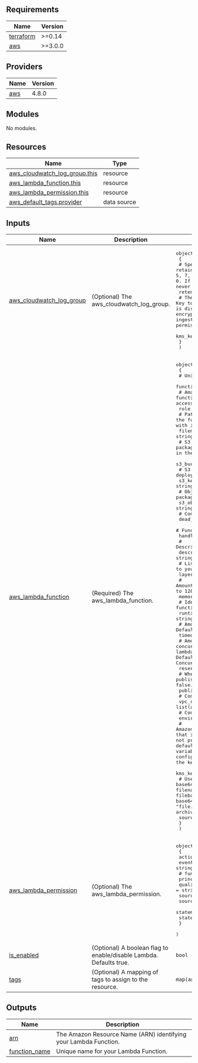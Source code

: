 <!-- BEGIN_TF_DOCS -->
## Requirements

| Name | Version |
|------|---------|
| <a name="requirement_terraform"></a> [terraform](#requirement\_terraform) | >=0.14 |
| <a name="requirement_aws"></a> [aws](#requirement\_aws) | >=3.0.0 |

## Providers

| Name | Version |
|------|---------|
| <a name="provider_aws"></a> [aws](#provider\_aws) | 4.8.0 |

## Modules

No modules.

## Resources

| Name | Type |
|------|------|
| [aws_cloudwatch_log_group.this](https://registry.terraform.io/providers/hashicorp/aws/latest/docs/resources/cloudwatch_log_group) | resource |
| [aws_lambda_function.this](https://registry.terraform.io/providers/hashicorp/aws/latest/docs/resources/lambda_function) | resource |
| [aws_lambda_permission.this](https://registry.terraform.io/providers/hashicorp/aws/latest/docs/resources/lambda_permission) | resource |
| [aws_default_tags.provider](https://registry.terraform.io/providers/hashicorp/aws/latest/docs/data-sources/default_tags) | data source |

## Inputs

| Name | Description | Type | Default | Required |
|------|-------------|------|---------|:--------:|
| <a name="input_aws_cloudwatch_log_group"></a> [aws\_cloudwatch\_log\_group](#input\_aws\_cloudwatch\_log\_group) | (Optional) The aws\_cloudwatch\_log\_group. | <pre>object(<br>    {<br>      # Specifies the number of days you want to retain log events in the specified log group. Possible values are: 1, 3, 5, 7, 14, 30, 60, 90, 120, 150, 180, 365, 400, 545, 731, 1827, 3653, and 0. If you select 0, the events in the log group are always retained and never expire.<br>      retention_in_days = number<br>      # The ARN of the KMS Key to use when encrypting log data. Please note, after the AWS KMS CMK is disassociated from the log group, AWS CloudWatch Logs stops encrypting newly ingested data for the log group. All previously ingested data remains encrypted, and AWS CloudWatch Logs requires permissions for the CMK whenever the encrypted data is requested.<br>      kms_key_id = string<br>    }<br>  )</pre> | <pre>{<br>  "kms_key_id": null,<br>  "retention_in_days": 7<br>}</pre> | no |
| <a name="input_aws_lambda_function"></a> [aws\_lambda\_function](#input\_aws\_lambda\_function) | (Required) The aws\_lambda\_function. | <pre>object(<br>    {<br>      # Unique name for your Lambda Function.<br>      function_name = string<br>      # Amazon Resource Name (ARN) of the function's execution role. The role provides the function's identity and access to AWS services and resources.<br>      role = string<br>      # Path to the function's deployment package within the local filesystem. Conflicts with image_uri, s3_bucket, s3_key, and s3_object_version.<br>      filename = string<br>      # S3 bucket location containing the function's deployment package. Conflicts with filename and image_uri. This bucket must reside in the same AWS region where you are creating the Lambda function.<br>      s3_bucket = string<br>      # S3 key of an object containing the function's deployment package. Conflicts with filename and image_uri.<br>      s3_key = string<br>      # Object version containing the function's deployment package. Conflicts with filename and image_uri.<br>      s3_object_version = string<br>      # Configuration block.<br>      dead_letter_config = list(any)<br>      # Function entrypoint in your code.<br>      handler = string<br>      # Description of what your Lambda Function does.<br>      description = string<br>      # List of Lambda Layer Version ARNs (maximum of 5) to attach to your Lambda Function. See Lambda Layers<br>      layers = list(any)<br>      # Amount of memory in MB your Lambda Function can use at runtime. Defaults to 128. See Limits<br>      memory_size = number<br>      # Identifier of the function's runtime. See Runtimes for valid values.<br>      runtime = string<br>      # Amount of time your Lambda Function has to run in seconds. Defaults to 3. See Limits.<br>      timeout = number<br>      # Amount of reserved concurrent executions for this lambda function. A value of 0 disables lambda from being triggered and -1 removes any concurrency limitations. Defaults to Unreserved Concurrency Limits -1. See Managing Concurrency<br>      reserved_concurrent_executions = string<br>      # Whether to publish creation/change as new Lambda Function Version. Defaults to false.<br>      publish = bool<br>      # Configuration block.<br>      vpc_config = list(any)<br>      # Configuration block.<br>      environment = map(any)<br>      # Amazon Resource Name (ARN) of the AWS Key Management Service (KMS) key that is used to encrypt environment variables. If this configuration is not provided when environment variables are in use, AWS Lambda uses a default service key. If this configuration is provided when environment variables are not in use, the AWS Lambda API does not save this configuration and Terraform will show a perpetual difference of adding the key. To fix the perpetual difference, remove this configuration.<br>      kms_key_arn = string<br>      # Used to trigger updates. Must be set to a base64-encoded SHA256 hash of the package file specified with either filename or s3_key. The usual way to set this is filebase64sha256("file.zip") (Terraform 0.11.12 and later) or base64sha256(file("file.zip")) (Terraform 0.11.11 and earlier), where "file.zip" is the local filename of the lambda function source archive.<br>      source_code_hash = string<br>    }<br>  )</pre> | n/a | yes |
| <a name="input_aws_lambda_permission"></a> [aws\_lambda\_permission](#input\_aws\_lambda\_permission) | (Optional) The aws\_lambda\_permission. | <pre>object(<br>    {<br>      action             = string<br>      event_source_token = string<br>      # function_name       = string<br>      principal           = string<br>      qualifier           = string<br>      source_account      = string<br>      source_arn          = string<br>      statement_id        = string<br>      statement_id_prefix = string<br>    }<br>  )</pre> | `null` | no |
| <a name="input_is_enabled"></a> [is\_enabled](#input\_is\_enabled) | (Optional) A boolean flag to enable/disable Lambda. Defaults true. | `bool` | `true` | no |
| <a name="input_tags"></a> [tags](#input\_tags) | (Optional) A mapping of tags to assign to the resource. | `map(any)` | `null` | no |

## Outputs

| Name | Description |
|------|-------------|
| <a name="output_arn"></a> [arn](#output\_arn) | The Amazon Resource Name (ARN) identifying your Lambda Function. |
| <a name="output_function_name"></a> [function\_name](#output\_function\_name) | Unique name for your Lambda Function. |
<!-- END_TF_DOCS -->
